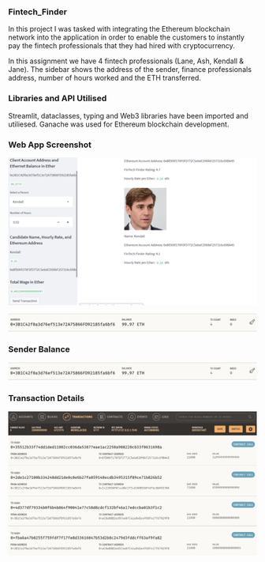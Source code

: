 ### Fintech_Finder    


In this project I was tasked with integrating the Ethereum blockchain network into the application in order to enable the customers to instantly pay the fintech professionals that they had hired with cryptocurrency.

In this assignment we have 4 fintech professionals (Lane, Ash, Kendall & Jane). The sidebar shows the address of the sender, finance professionals address, number of hours worked and the ETH transferred.

### Libraries and API Utilised

Streamlit, dataclasses, typing and  Web3 libraries have been imported and utiliesed. Ganache was used for Ethereum blockchain development.

### Web App Screenshot

![](Starter-Code\Result_Images\Webapp_browser_screenshot.PNG)

![alt text](Starter-Code/Sender_balance.PNG)

### Sender Balance

![](\Starter-Code\Result_Images\Sender_balance.PNG)

### Transaction Details

![](Starter-Code\Result_Images\transactions_detail.PNG)

